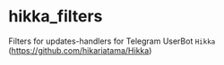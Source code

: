 # hikka_filters
Filters for updates-handlers for Telegram UserBot `Hikka` (https://github.com/hikariatama/Hikka)
